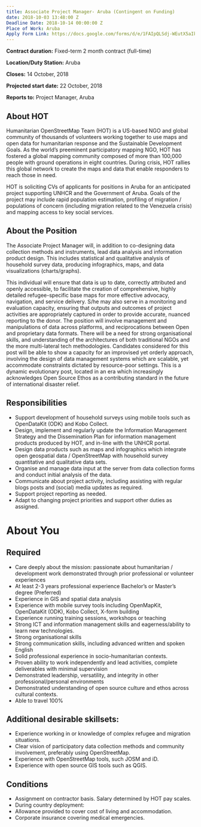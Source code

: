 ```yaml
---
title: Associate Project Manager- Aruba (Contingent on Funding)
date: 2018-10-03 13:48:00 Z
Deadline Date: 2018-10-14 00:00:00 Z
Place of Work: Aruba
Apply Form Link: https://docs.google.com/forms/d/e/1FAIpQLSdj-WEutX5aIkvy2wRqyffgFfSLyI4NgDRZ5GYPiQK6y2TuKQ/viewform
---
```


**Contract duration:** Fixed-term 2 month contract (full-time)

**Location/Duty Station:** Aruba

**Closes:** 14 October, 2018

**Projected start date:** 22 October, 2018

**Reports to:** Project Manager, Aruba

## About HOT
Humanitarian OpenStreetMap Team (HOT) is a US-based NGO and global community of thousands of volunteers working together to use maps and open data for humanitarian response and the Sustainable Development Goals. As the world’s preeminent participatory mapping NGO, HOT has fostered a global mapping community composed of more than 100,000 people with ground operations in eight countries. During crisis, HOT rallies this global network to create the maps and data that enable responders to reach those in need.

HOT is soliciting CVs of applicants for positions in Aruba for an anticipated project supporting UNHCR and the Government of Aruba. Goals of the project may include rapid population estimation, profiling of migration / populations of concern (including migration related to the Venezuela crisis) and mapping access to key social services.
 
## About the Position
The Associate Project Manager will, in addition to co-designing data collection methods and instruments, lead data analysis and information product design. This includes statistical and qualitative analysis of household survey data, producing infographics, maps, and data visualizations (charts/graphs). 

This individual will ensure that data is up to date, correctly attributed and openly accessible, to facilitate the creation of comprehensive, highly detailed refugee-specific base maps for more effective advocacy, navigation, and service delivery.
S/he may also serve in a monitoring and evaluation capacity, ensuring that outputs and outcomes of project activities are appropriately captured in order to provide accurate, nuanced reporting to the donor. The position will involve management and manipulations of data across platforms, and reciprocations between Open and proprietary data formats. 
There will be a need for strong organisational skills, and understanding of the architectures of both traditional NGOs and the more multi-lateral tech methodologies. Candidates considered for this post will be able to show a capacity for an improvised yet orderly approach, involving the design of data management systems which are scalable, yet accommodate constraints dictated by resource-poor settings. This is a dynamic evolutionary post, located in an era which increasingly acknowledges Open Source Ethos as a contributing standard in the future of international disaster relief. 


## Responsibilities
* Support development of household surveys using mobile tools such as OpenDataKit (ODK) and Kobo Collect.
* Design, implement and regularly update the Information Management Strategy and the Dissemination Plan for information management products produced by HOT, and in-line with the UNHCR portal.
* Design data products such as maps and infographics which integrate open geospatial data / OpenStreetMap with household survey quantitative and qualitative data sets.
* Organise and manage data input at the server from data collection forms and conduct initial analysis of the data.
* Communicate about project activity, including assisting with regular blogs posts and (social) media updates as required.
* Support project reporting as needed.
* Adapt to changing project priorities and support other duties as assigned.

 
# About You

## Required
* Care deeply about the mission: passionate about humanitarian / development work demonstrated through prior professional or volunteer experiences
* At least 2-3 years professional experience
Bachelor’s or Master’s degree (Preferred)
* Experience in GIS and spatial data analysis
* Experience with mobile survey tools including OpenMapKit, OpenDataKit (ODK), Kobo Collect, X-form building
* Experience running training sessions, workshops or teaching
* Strong ICT and information management skills and eagerness/ability to learn new technologies.
* Strong organisational skills
* Strong communication skills, including advanced written and spoken English
* Solid professional experience in socio-humanitarian contexts.
* Proven ability to work independently and lead activities, complete deliverables with minimal supervision
* Demonstrated leadership, versatility, and integrity in other professional/personal environments
* Demonstrated understanding of open source culture and ethos across cultural contexts.
* Able to travel 100%

## Additional desirable skillsets:
* Experience working in or knowledge of complex refugee and migration situations.
* Clear vision of participatory data collection methods and community involvement, preferably using OpenStreetMap.
* Experience with OpenStreetMap tools, such JOSM and iD.
* Experience with open source GIS tools such as QGIS.

## Conditions
* Assignment on contractor basis. Salary determined by HOT pay scales.
* During country deployment:
* Allowance provided to cover cost of living and accommodation.
* Corporate insurance covering medical emergencies.
